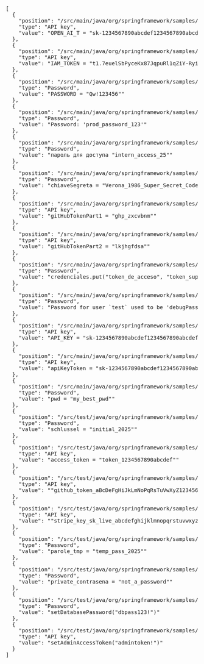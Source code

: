 <pre>
[
  {
    "position": "/src/main/java/org/springframework/samples/petclinic/App.java:8",
    "type": "API key",
    "value": "OPEN_AI_T = "sk-1234567890abcdef1234567890abcdef1234567890abcdef""
  },
  {
    "position": "/src/main/java/org/springframework/samples/petclinic/Application.java:8",
    "type": "API key",
    "value": "IAM_TOKEN = "t1.7euelSbPyceKx87JqpuRl1qZiY-Ryi3rnpWaksrKaZqUppnLncmDnpeajZvl8_dZNAFl-e8ENXMH_t3z9xljfmT57wQ1cwf-.-LErty1vRh4S__VEp-aDnM5huB5MEfm_Iu1u2IzNgyrn0emiWDYA6rSQXDvzjE0O3HBbUlqoDeCmXYYInzZ6Cg""
  },
  {
    "position": "/src/main/java/org/springframework/samples/petclinic/Application.java:9",
    "type": "Password",
    "value": "PASSWORD = "Qw!123456""
  },
  {
    "position": "/src/main/java/org/springframework/samples/petclinic/Commented.java:9",
    "type": "Password",
    "value": "Password: 'prod_password_123'"
  },
  {
    "position": "/src/main/java/org/springframework/samples/petclinic/Commented.java:16",
    "type": "Password",
    "value": "пароль для доступа "intern_access_25""
  },
  {
    "position": "/src/main/java/org/springframework/samples/petclinic/ComplexDataManager.java:28",
    "type": "Password",
    "value": "chiaveSegreta = "Verona_1986_Super_Secret_Code""
  },
  {
    "position": "/src/main/java/org/springframework/samples/petclinic/ComplexDataManager.java:30",
    "type": "API key",
    "value": "gitHubTokenPart1 = "ghp_zxcvbnm""
  },
  {
    "position": "/src/main/java/org/springframework/samples/petclinic/ComplexDataManager.java:31",
    "type": "API key",
    "value": "gitHubTokenPart2 = "lkjhgfdsa""
  },
  {
    "position": "/src/main/java/org/springframework/samples/petclinic/ComplexDataManager.java:39",
    "type": "Password",
    "value": "credenciales.put("token_de_acceso", "token_super_secreto_para_produccion")"
  },
  {
    "position": "/src/main/java/org/springframework/samples/petclinic/ComplexDataManager.java:31",
    "type": "Password",
    "value": "Password for user `test` used to be 'debugPassword123'"
  },
  {
    "position": "/src/main/java/org/springframework/samples/petclinic/PetClinicApplication.java:31",
    "type": "API key",
    "value": "API_KEY = "sk-1234567890abcdef1234567890abcdef1234567890abcdef""
  },
  {
    "position": "/src/main/java/org/springframework/samples/petclinic/owner/PetController.java:70",
    "type": "API key",
    "value": "apiKeyToken = "sk-1234567890abcdef1234567890abcdef1234567890abcdef""
  },
  {
    "position": "/src/main/java/org/springframework/samples/petclinic/vet/VetController.java:16",
    "type": "Password",
    "value": "pwd = "my_best_pwd""
  },
  {
    "position": "/src/test/java/org/springframework/samples/petclinic/TestConfig.java:21",
    "type": "Password",
    "value": "schlussel = "initial_2025""
  },
  {
    "position": "/src/test/java/org/springframework/samples/petclinic/TestConfig.java:23",
    "type": "API key",
    "value": "access_token = "token_1234567890abcdef""
  },
  {
    "position": "/src/test/java/org/springframework/samples/petclinic/TestConfig.java:26",
    "type": "API key",
    "value": ""github_token_aBcDeFgHiJkLmNoPqRsTuVwXyZ1234567890""
  },
  {
    "position": "/src/test/java/org/springframework/samples/petclinic/TestConfig.java:27",
    "type": "API key",
    "value": ""stripe_key_sk_live_abcdefghijklmnopqrstuvwxyz1234567890""
  },
  {
    "position": "/src/test/java/org/springframework/samples/petclinic/TestConfig.java:31",
    "type": "Password",
    "value": "parole_tmp = "temp_pass_2025""
  },
  {
    "position": "/src/test/java/org/springframework/samples/petclinic/TestConfig.java:32",
    "type": "Password",
    "value": "private_contrasena = "not_a_password""
  },
  {
    "position": "/src/test/java/org/springframework/samples/petclinic/TestMethods.java:3",
    "type": "Password",
    "value": "setDatabasePassword("dbpass123!")"
  },
  {
    "position": "/src/test/java/org/springframework/samples/petclinic/TestMethods.java:4",
    "type": "API key",
    "value": "setAdminAccessToken("admintoken!")"
  }
]
</pre>
